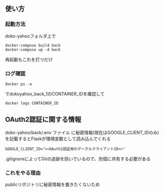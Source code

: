 ## 使い方
### 起動方法
doko-yahooフォルダ上で
```
docker-compose build back
docker-compose up -d back
```
再起動もこれを打つだけ
### ログ確認
```
docker ps -a
```
でdokoyahoo_back_1のCONTAINER_IDを確認して
```
docker logs CONTAINER_ID
```

## OAuth2認証に関する情報
doko-yahoo/back/.env ファイル
に秘密情報(現在はGOOGLE_CLIENT_IDのみ)を記載するとFlaskが環境変数として読み込んでくれる

```
GOOGLE_CLIENT_ID="<<OAuth2認証用のグーグルクライアントID>>"
```

.gitignoreによってGitの追跡を防いでいるので、別個に共有する必要がある

### これをやる理由
publicリポジトリに秘密情報を置きたくないため
